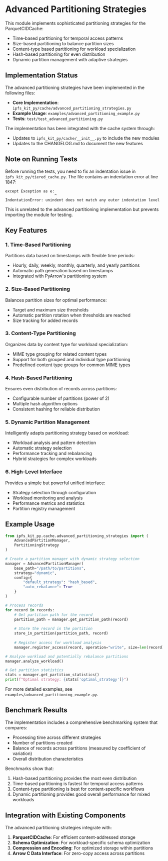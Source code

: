 # Advanced Partitioning Strategies

This module implements sophisticated partitioning strategies for the ParquetCIDCache:

- Time-based partitioning for temporal access patterns
- Size-based partitioning to balance partition sizes
- Content-type based partitioning for workload specialization
- Hash-based partitioning for even distribution
- Dynamic partition management with adaptive strategies

## Implementation Status

The advanced partitioning strategies have been implemented in the following files:

- **Core Implementation**: `ipfs_kit_py/cache/advanced_partitioning_strategies.py`
- **Example Usage**: `examples/advanced_partitioning_example.py`
- **Tests**: `test/test_advanced_partitioning.py`

The implementation has been integrated with the cache system through:

- Updates to `ipfs_kit_py/cache/__init__.py` to include the new modules
- Updates to the CHANGELOG.md to document the new features

## Note on Running Tests

Before running the tests, you need to fix an indentation issue in `ipfs_kit_py/tiered_cache.py`. The file contains an indentation error at line 1847:

```
except Exception as e:
                      ^
IndentationError: unindent does not match any outer indentation level
```

This is unrelated to the advanced partitioning implementation but prevents importing the module for testing.

## Key Features

### 1. Time-Based Partitioning

Partitions data based on timestamps with flexible time periods:

- Hourly, daily, weekly, monthly, quarterly, and yearly partitions
- Automatic path generation based on timestamps
- Integrated with PyArrow's partitioning system

### 2. Size-Based Partitioning

Balances partition sizes for optimal performance:

- Target and maximum size thresholds
- Automatic partition rotation when thresholds are reached
- Size tracking for added records

### 3. Content-Type Partitioning

Organizes data by content type for workload specialization:

- MIME type grouping for related content types
- Support for both grouped and individual type partitioning
- Predefined content type groups for common MIME types

### 4. Hash-Based Partitioning

Ensures even distribution of records across partitions:

- Configurable number of partitions (power of 2)
- Multiple hash algorithm options
- Consistent hashing for reliable distribution

### 5. Dynamic Partition Management

Intelligently adapts partitioning strategy based on workload:

- Workload analysis and pattern detection
- Automatic strategy selection
- Performance tracking and rebalancing
- Hybrid strategies for complex workloads

### 6. High-Level Interface

Provides a simple but powerful unified interface:

- Strategy selection through configuration
- Workload monitoring and analysis
- Performance metrics and statistics
- Partition registry management

## Example Usage

```python
from ipfs_kit_py.cache.advanced_partitioning_strategies import (
    AdvancedPartitionManager,
    PartitioningStrategy
)

# Create a partition manager with dynamic strategy selection
manager = AdvancedPartitionManager(
    base_path="/path/to/partitions",
    strategy="dynamic",
    config={
        "default_strategy": "hash_based",
        "auto_rebalance": True
    }
)

# Process records
for record in records:
    # Get partition path for the record
    partition_path = manager.get_partition_path(record)
    
    # Store the record in the partition
    store_in_partition(partition_path, record)
    
    # Register access for workload analysis
    manager.register_access(record, operation="write", size=len(record))

# Analyze workload and potentially rebalance partitions
manager.analyze_workload()

# Get partition statistics
stats = manager.get_partition_statistics()
print(f"Optimal strategy: {stats['optimal_strategy']}")
```

For more detailed examples, see `examples/advanced_partitioning_example.py`.

## Benchmark Results

The implementation includes a comprehensive benchmarking system that compares:

- Processing time across different strategies
- Number of partitions created
- Balance of records across partitions (measured by coefficient of variation)
- Overall distribution characteristics

Benchmarks show that:

1. Hash-based partitioning provides the most even distribution
2. Time-based partitioning is fastest for temporal access patterns
3. Content-type partitioning is best for content-specific workflows
4. Dynamic partitioning provides good overall performance for mixed workloads

## Integration with Existing Components

The advanced partitioning strategies integrate with:

1. **ParquetCIDCache**: For efficient content-addressed storage
2. **Schema Optimization**: For workload-specific schema optimization
3. **Compression and Encoding**: For optimized storage within partitions
4. **Arrow C Data Interface**: For zero-copy access across partitions
